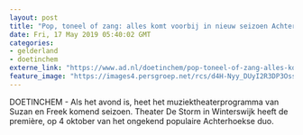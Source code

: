 ```yaml
---
layout: post
title: "Pop, toneel of zang: alles komt voorbij in nieuw seizoen Achterhoekse cultuurtempels"
date: Fri, 17 May 2019 05:40:02 GMT
categories: 
- gelderland 
- doetinchem 
externe_link: "https://www.ad.nl/doetinchem/pop-toneel-of-zang-alles-komt-voorbij-in-nieuw-seizoen-achterhoekse-cultuurtempels~a1bd9356/"
feature_image: "https://images4.persgroep.net/rcs/d4H-Nyy_DUyI2R3DP3OssD3npf8/diocontent/129863024/_fitwidth/400/?appId=21791a8992982cd8da851550a453bd7f&quality=0.7"
---
```


DOETINCHEM - Als het avond is, heet het muziektheaterprogramma van Suzan en Freek komend seizoen. Theater De Storm in Winterswijk heeft de première, op 4 oktober van het ongekend populaire Achterhoekse duo.
